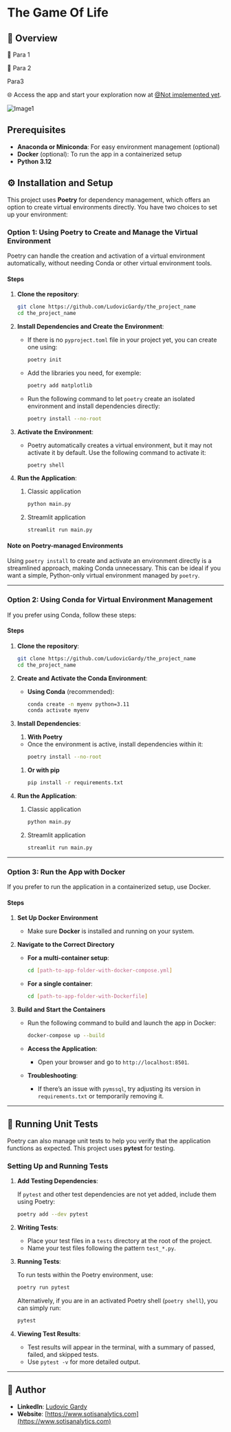 # The Game Of Life

## 📄 Overview
🏡 Para 1

🤔 Para 2

Para3

🌐 Access the app and start your exploration now at [@Not implemented yet](https://wikipedia.com).

![Image1](images/image1.png)

## Prerequisites

- **Anaconda or Miniconda**: For easy environment management (optional)
- **Docker** (optional): To run the app in a containerized setup
- **Python 3.12**

## ⚙️ Installation and Setup

This project uses **Poetry** for dependency management, which offers an option to create virtual environments directly. You have two choices to set up your environment:

### Option 1: Using Poetry to Create and Manage the Virtual Environment

Poetry can handle the creation and activation of a virtual environment automatically, without needing Conda or other virtual environment tools.

#### Steps

1. **Clone the repository**:
    ```bash
    git clone https://github.com/LudovicGardy/the_project_name
    cd the_project_name
    ```

2. **Install Dependencies and Create the Environment**:
   - If there is no `pyproject.toml` file in your project yet, you can create one using:
     ```bash
     poetry init
     ```

   - Add the libraries you need, for exemple:
     ```bash
     poetry add matplotlib
     ```

   - Run the following command to let `poetry` create an isolated environment and install dependencies directly:
     ```bash
     poetry install --no-root
     ```

3. **Activate the Environment**:
   - Poetry automatically creates a virtual environment, but it may not activate it by default. Use the following command to activate it:
     ```bash
     poetry shell
     ```

4. **Run the Application**:
   1. Classic application
      ```bash
      python main.py
      ```
   2. Streamlit application
      ```bash
      streamlit run main.py
      ```

#### Note on Poetry-managed Environments

Using `poetry install` to create and activate an environment directly is a streamlined approach, making Conda unnecessary. This can be ideal if you want a simple, Python-only virtual environment managed by `poetry`.

---

### Option 2: Using Conda for Virtual Environment Management

If you prefer using Conda, follow these steps:

#### Steps

1. **Clone the repository**:
    ```bash
    git clone https://github.com/LudovicGardy/the_project_name
    cd the_project_name
    ```

2. **Create and Activate the Conda Environment**:
   - **Using Conda** (recommended):
       ```bash
       conda create -n myenv python=3.11
       conda activate myenv
       ```

3. **Install Dependencies**:
   1. **With Poetry**
   - Once the environment is active, install dependencies within it:
     ```bash
     poetry install --no-root
     ```
   1. **Or with pip**
      ```bash
      pip install -r requirements.txt
      ```

4. **Run the Application**:
   1. Classic application
      ```bash
      python main.py
      ```
   2. Streamlit application
      ```bash
      streamlit run main.py
      ```

---

### Option 3: Run the App with Docker

If you prefer to run the application in a containerized setup, use Docker.

#### Steps

1. **Set Up Docker Environment**

   - Make sure **Docker** is installed and running on your system.

2. **Navigate to the Correct Directory**

   - **For a multi-container setup**:
     ```bash
     cd [path-to-app-folder-with-docker-compose.yml]
     ```

   - **For a single container**:
     ```bash
     cd [path-to-app-folder-with-Dockerfile]
     ```

3. **Build and Start the Containers**

   - Run the following command to build and launch the app in Docker:
     ```bash
     docker-compose up --build
     ```

   - **Access the Application**:
     - Open your browser and go to `http://localhost:8501`.

   - **Troubleshooting**:
     - If there’s an issue with `pymssql`, try adjusting its version in `requirements.txt` or temporarily removing it.

---

## 🧪 Running Unit Tests

Poetry can also manage unit tests to help you verify that the application functions as expected. This project uses **pytest** for testing.

### Setting Up and Running Tests

1. **Add Testing Dependencies**:

   If `pytest` and other test dependencies are not yet added, include them using Poetry:
   ```bash
   poetry add --dev pytest
   ```

2. **Writing Tests**:

   - Place your test files in a `tests` directory at the root of the project.
   - Name your test files following the pattern `test_*.py`.

3. **Running Tests**:

   To run tests within the Poetry environment, use:
   ```bash
   poetry run pytest
   ```

   Alternatively, if you are in an activated Poetry shell (`poetry shell`), you can simply run:
   ```bash
   pytest
   ```

4. **Viewing Test Results**:

   - Test results will appear in the terminal, with a summary of passed, failed, and skipped tests.
   - Use `pytest -v` for more detailed output.

---

## 👤 Author

- **LinkedIn**: [Ludovic Gardy](https://www.linkedin.com/in/ludovic-gardy/)
- **Website**: [https://www.sotisanalytics.com](https://www.sotisanalytics.com)
